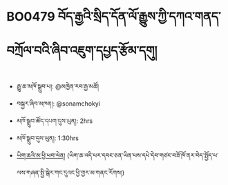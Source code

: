 # BO0479 བོད་རྒྱའི་སྲིད་དོན་ལོ་རྒྱུས་ཀྱི་དཀའ་གནད་བཀྲོལ་བའི་ཞིབ་འཇུག་དཔྱད་རྩོམ་དགུ།
- རྒྱུ་ཆ་མཁོ་སྒྲུབ་པ།: @མཁྱེན་རབ་རྒྱ་མཚོ།
- བསྐྱར་ཞིབ་མཁན།: @sonamchokyi
- མཁོ་སྒྲུབ་ཚོད་དཔག་དུས་ཡུན།: 2hrs
- མཁོ་སྒྲུབ་དུས་ཡུན།: 1:30hrs
- [ཡིག་ཆའི་མ་ཕྱི་ཕབ་ལེན།](https://github.com/MonlamAI/BO0479/releases/download/0479/default.pdf)
(ཡིག་ཆ་འདི་པར་དབང་ཅན་ཡིན་པས་དཔེ་དེབ་གཙང་བཟོ་ཁོ་ནར་བེད་སྤྱོད་པ་ལས་གཞན་སྤྱི་སྒེར་གང་དུའང་ཕྱི་གྱར་མ་གནང་རོགས།)
